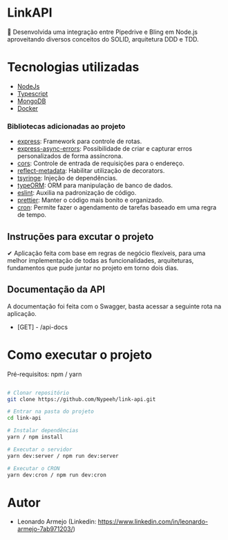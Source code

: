 # LinkAPI
🚀 Desenvolvida uma integração entre Pipedrive e Bling em Node.js aproveitando diversos conceitos do SOLID, arquitetura DDD e TDD.

# Tecnologias utilizadas

- [NodeJs](https://nodejs.org/en/)
- [Typescript](https://www.typescriptlang.org/)
- [MongoDB](https://www.mongodb.com/)
- [Docker](https://www.docker.com/)

### Bibliotecas adicionadas ao projeto

- [express](https://expressjs.com/pt-br/): Framework para controle de rotas.
- [express-async-errors](https://www.npmjs.com/package/express-async-errors): Possibilidade de criar e capturar erros personalizados de forma assíncrona.
- [cors](https://www.npmjs.com/package/cors): Controle de entrada de requisições para o endereço.
- [reflect-metadata](https://www.npmjs.com/package/reflect-metadata): Habilitar utilização de decorators.
- [tsyringe](https://github.com/microsoft/tsyringe): Injeção de dependências.
- [typeORM](https://typeorm.io/#/): ORM para manipulação de banco de dados.
- [eslint](https://eslint.org/): Auxilia na padronização de código.
- [prettier](https://prettier.io/): Manter o código mais bonito e organizado.
- [cron](https://www.npmjs.com/package/node-cron): Permite fazer o agendamento de tarefas baseado em uma regra de tempo.

## Instruções para excutar o projeto

✔ Aplicação feita com base em regras de negócio flexíveis, para uma melhor implementação de todas as funcionalidades, arquiteturas, fundamentos que pude juntar no projeto em torno dois dias.

## Documentação da API

A documentação foi feita com o Swagger, basta acessar a seguinte rota na aplicação.

- [GET] - /api-docs

# Como executar o projeto

Pré-requisitos: npm / yarn

```bash

# Clonar repositório
git clone https://github.com/Nypeeh/link-api.git

# Entrar na pasta do projeto
cd link-api

# Instalar dependências
yarn / npm install

# Executar o servidor
yarn dev:server / npm run dev:server

# Executar o CRON
yarn dev:cron / npm run dev:cron
```

# Autor

* Leonardo Armejo (Linkedin: https://www.linkedin.com/in/leonardo-armejo-7ab971203/)
